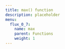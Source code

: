```yaml
---
title: max() function
description: placeholder
menu:
  flux_0_7:
    name: max
    parent: Functions
    weight: 1
---
```

